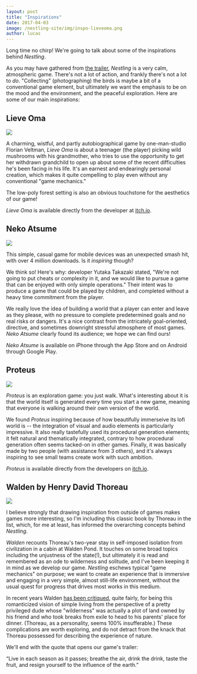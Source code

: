 ```yaml
---
layout: post
title: "Inspirations"
date: 2017-04-03
image: /nestling-site/img/inspo-lieveoma.png
author: lucas
---
```


<p>Long time no chirp! We're going to talk about some of the inspirations behind <i>Nestling</i>.</p>

<p>As you may have gathered from <a href='###'>the trailer</a>, <i>Nestling</i> is a very calm, atmospheric game. There's not a lot of action, and frankly there's not a lot to <i>do</i>. "Collecting" (photographing) the birds is maybe a bit of a conventional game element, but ultimately we want the emphasis to be on the mood and the environment, and the peaceful exploration. Here are some of our main inspirations:</p>

<h2>Lieve Oma</h2>
<img src='/nestling-site/img/inspo-lieveoma-1.png'/>

<p>A charming, wistful, and partly autobiographical game by one-man-studio Florian Veltman, <i>Lieve Oma</i> is about a teenager (the player) picking wild mushrooms with his grandmother, who tries to use the opportunity to get her withdrawn grandchild to open up about some of the recent difficulties he's been facing in his life. It's an earnest and endearingly personal creation, which makes it quite compelling to play even without any conventional "game mechanics."</p>

<p>The low-poly forest setting is also an obvious touchstone for the aesthetics of our game!</p>

<p><i>Lieve Oma</i> is available directly from the developer at <a href='https://vltmn.itch.io/lieve-oma'>itch.io</a>.</p>

<h2>Neko Atsume</h2>
<img class='vertical' src='https://upload.wikimedia.org/wikipedia/en/d/da/Neko_atsume_screenshot.jpeg'/>

<p>This simple, casual game for mobile devices was an unexpected smash hit, with over 4 million downloads. Is it <i>inspiring</i> though?</p>

<p>We think so! Here's why: developer Yutaka Takazaki stated, "We're not going to put cheats or complexity in it, and we would like to pursue a game that can be enjoyed with only simple operations." Their intent was to produce a game that could be played by children, and completed without a heavy time commitment from the player.</p>

<p>We really love the idea of building a world that a player can enter and leave as they please, with no pressure to complete predetermined goals and no real risks or dangers. It's a nice contrast from the intricately goal-oriented, directive, and sometimes downright stressful atmosphere of most games. <i>Neko Atsume</i> clearly found its audience; we hope we can find ours! </p>

<p><i>Neko Atsume</i> is available on iPhone through the App Store and on Android through Google Play.</p>

<h2>Proteus</h2>

<img src='/nestling-site/img/inspo-proteus.png'/>

<p><i>Proteus</i> is an exploration game: you just walk. What's interesting about it is that the world itself is generated every time you start a new game, meaning that everyone is walking around their own version of the world.</p>

<p>We found <i>Proteus</i> inspiring because of how beautifully immerseive its lofi world is -- the integration of visual and audio elements is particularly impressive. It also really tastefully used its procedural generation elements; it felt natural and thematically integrated, contrary to how procedural generation often seems tacked-on in other games. Finally, it was basically made by two people (with assistance from 3 others), and it's always inspiring to see small teams create work with such ambition.</p>

<p><i>Proteus</i> is available directly from the developers on <a href='https://twistedtree.itch.io/proteus'>itch.io</a>.</p>

<h2>Walden by Henry David Thoreau</h2>
<img class='vertical' src='https://upload.wikimedia.org/wikipedia/commons/9/91/1854_Walden_byThoreau.jpg'/>

<p>I believe strongly that drawing inspiration from outside of games makes games more interesting, so I'm including this classic book by Thoreau in the list, which, for me at least, has informed the overarching concepts behind <i>Nestling</i>.</p>

<p><i>Walden</i> recounts Thoreau's two-year stay in self-imposed isolation from civilization in a cabin at Walden Pond. It touches on some broad topics including the unjustness of the state(!), but ultimately it is read and remembered as an ode to wilderness and solitude, and I've been keeping it in mind as we develop our game. <i>Nestling</i> eschews typical "game mechanics" on purpose; we want to create an experience that is immersive and engaging in a very simple, almost still-life environment, without the usual quest for progress that drives most works in this medium.</p>

<p>In recent years Walden <a href='http://www.newyorker.com/magazine/2015/10/19/pond-scum'>has been critiqued</a>, quite fairly, for being this romanticized vision of simple living from the perspective of a pretty privileged dude whose "wilderness" was actually a plot of land owned by his friend and who took breaks from exile to head to his parents' place for dinner. (Thoreau, as a personality, seems 100% insufferable.) These complications are worth exploring, and do not detract from the knack that Thoreau possessed for describing the experience of nature.</p>

<p>We'll end with the quote that opens our game's trailer:</p>

<p>“Live in each season as it passes; breathe the air, drink the drink, taste the fruit, and resign yourself to the influence of the earth.”</p>
